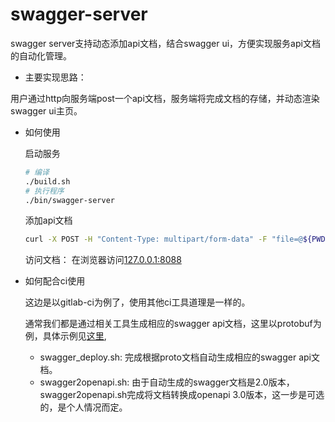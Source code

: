 # swagger-server
swagger server支持动态添加api文档，结合swagger ui，方便实现服务api文档的自动化管理。

- 主要实现思路：

用户通过http向服务端post一个api文档，服务端将完成文档的存储，并动态渲染swagger ui主页。

- 如何使用

  启动服务
  ```bash
  # 编译
  ./build.sh
  # 执行程序
  ./bin/swagger-server
  ```

  添加api文档
  ```bash
  curl -X POST -H "Content-Type: multipart/form-data" -F "file=@${PWD}/_example/test_swagger.swagger.json" 127.0.0.1:8088/new
  ```

  访问文档： 在浏览器访问[127.0.0.1:8088](127.0.0.1:8088)

- 如何配合ci使用

  这边是以gitlab-ci为例了，使用其他ci工具道理是一样的。
  
  通常我们都是通过相关工具生成相应的swagger api文档，这里以protobuf为例，具体示例见[这里](_example/ci-demo),
  - swagger_deploy.sh: 完成根据proto文档自动生成相应的swagger api文档。
  - swagger2openapi.sh: 由于自动生成的swagger文档是2.0版本，swagger2openapi.sh完成将文档转换成openapi 3.0版本，这一步是可选的，是个人情况而定。

